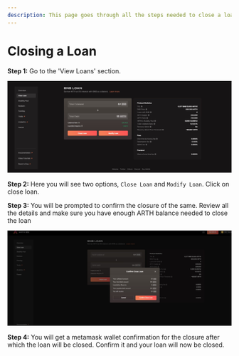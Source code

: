 ```yaml
---
description: This page goes through all the steps needed to close a loan.
---
```


# Closing a Loan

**Step 1:** Go to the 'View Loans' section.&#x20;

![Click on clos loan.](../.gitbook/assets/5.jpg)

**Step 2:** Here you will see two options, `Close Loan` and `Modify Loan`. Click on close loan.

**Step 3:** You will be prompted to confirm the closure of the same. Review all the details and make sure you have enough ARTH balance needed to close the loan

![Confirmation of the close loan](../.gitbook/assets/close.jpg)

**Step 4:** You will get a metamask wallet confirmation for the closure after which the loan will be closed. Confirm it and your loan will now be closed.
